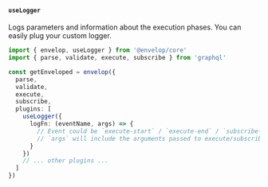 #### `useLogger`

Logs parameters and information about the execution phases. You can easily plug your custom logger.

```ts
import { envelop, useLogger } from '@envelop/core'
import { parse, validate, execute, subscribe } from 'graphql'

const getEnveloped = envelop({
  parse,
  validate,
  execute,
  subscribe,
  plugins: [
    useLogger({
      logFn: (eventName, args) => {
        // Event could be `execute-start` / `execute-end` / `subscribe-start` / `subscribe-end`
        // `args` will include the arguments passed to execute/subscribe (in case of "start" event) and additional result in case of "end" event.
      }
    })
    // ... other plugins ...
  ]
})
```
